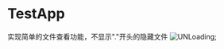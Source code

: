 # TestApp
实现简单的文件查看功能，不显示"."开头的隐藏文件
![UNLoading](https://github.com/jianhaojiang/TestApp/blob/master/app/src/main/res/drawable-xhdpi/testapp.png);
